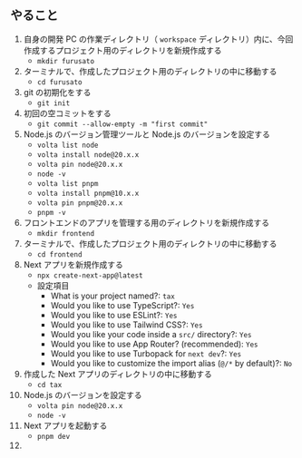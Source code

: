 ## やること

1. 自身の開発 PC の作業ディレクトリ（ `workspace` ディレクトリ）内に、今回作成するプロジェクト用のディレクトリを新規作成する
	- `mkdir furusato`
2. ターミナルで、作成したプロジェクト用のディレクトリの中に移動する
	- `cd furusato`
3. git の初期化をする
	- `git init`
4. 初回の空コミットをする
	- `git commit --allow-empty -m "first commit"`
5. Node.js のバージョン管理ツールと Node.js のバージョンを設定する
	- `volta list node`
	- `volta install node@20.x.x`
	- `volta pin node@20.x.x`
	- `node -v`
	- `volta list pnpm`
	- `volta install pnpm@10.x.x`
	- `volta pin pnpm@20.x.x`
	- `pnpm -v`
6. フロントエンドのアプリを管理する用のディレクトリを新規作成する
	- `mkdir frontend`
7. ターミナルで、作成したプロジェクト用のディレクトリの中に移動する
	- `cd frontend`
8. Next アプリを新規作成する
	- `npx create-next-app@latest`
	- 設定項目
		- What is your project named?: `tax`
		- Would you like to use TypeScript?: `Yes`
		- Would you like to use ESLint?: `Yes`
		- Would you like to use Tailwind CSS?: `Yes`
		- Would you like your code inside a `src/` directory?: `Yes`
		- Would you like to use App Router? (recommended): `Yes`
		- Would you like to use Turbopack for `next dev`?: `Yes`
		- Would you like to customize the import alias (`@/*` by default)?: `No`
9. 作成した Next アプリのディレクトリの中に移動する
	- `cd tax`
10. Node.js のバージョンを設定する
	- `volta pin node@20.x.x`
	- `node -v`
11. Next アプリを起動する
	- `pnpm dev`
12. 

